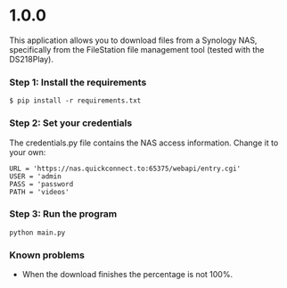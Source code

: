 # 1.0.0

This application allows you to download files from a Synology NAS, specifically from the FileStation file management tool (tested with the DS218Play).

### Step 1: Install the requirements

```
$ pip install -r requirements.txt
```

### Step 2: Set your credentials

The credentials.py file contains the NAS access information. Change it to your own:

```
URL = 'https://nas.quickconnect.to:65375/webapi/entry.cgi'
USER = 'admin
PASS = 'password
PATH = 'videos'
```

### Step 3: Run the program

```
python main.py
```

### Known problems

- When the download finishes the percentage is not 100%.
